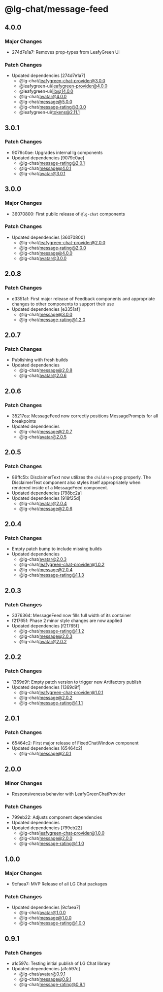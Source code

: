 # @lg-chat/message-feed

## 4.0.0

### Major Changes

- 274d7e1a7: Removes prop-types from LeafyGreen UI

### Patch Changes

- Updated dependencies [274d7e1a7]
  - @lg-chat/leafygreen-chat-provider@3.0.0
  - @leafygreen-ui/leafygreen-provider@4.0.0
  - @leafygreen-ui/lib@14.0.0
  - @lg-chat/avatar@4.0.0
  - @lg-chat/message@5.0.0
  - @lg-chat/message-rating@3.0.0
  - @leafygreen-ui/tokens@2.11.1

## 3.0.1

### Patch Changes

- 9079c0ae: Upgrades internal lg components
- Updated dependencies [9079c0ae]
  - @lg-chat/message-rating@2.0.1
  - @lg-chat/message@4.0.1
  - @lg-chat/avatar@3.0.1

## 3.0.0

### Major Changes

- 36070800: First public release of `@lg-chat` components

### Patch Changes

- Updated dependencies [36070800]
  - @lg-chat/leafygreen-chat-provider@2.0.0
  - @lg-chat/message-rating@2.0.0
  - @lg-chat/message@4.0.0
  - @lg-chat/avatar@3.0.0

## 2.0.8

### Patch Changes

- e3351af: First major release of Feedback components and appropriate changes to other components to support their use
- Updated dependencies [e3351af]
  - @lg-chat/message@3.0.0
  - @lg-chat/message-rating@1.2.0

## 2.0.7

### Patch Changes

- Publishing with fresh builds
- Updated dependencies
  - @lg-chat/message@2.0.8
  - @lg-chat/avatar@2.0.6

## 2.0.6

### Patch Changes

- 35217ea: MessageFeed now correctly positions MessagePrompts for all breakpoints
- Updated dependencies
  - @lg-chat/message@2.0.7
  - @lg-chat/avatar@2.0.5

## 2.0.5

### Patch Changes

- 89ffc5b: DisclaimerText now utilizes the `children` prop properly. The DisclaimerText component also styles itself appropriately when rendered inside of a MessageFeed component.
- Updated dependencies [798bc2a]
- Updated dependencies [918f25d]
  - @lg-chat/avatar@2.0.4
  - @lg-chat/message@2.0.6

## 2.0.4

### Patch Changes

- Empty patch bump to include missing builds
- Updated dependencies
  - @lg-chat/avatar@2.0.3
  - @lg-chat/leafygreen-chat-provider@1.0.2
  - @lg-chat/message@2.0.4
  - @lg-chat/message-rating@1.1.3

## 2.0.3

### Patch Changes

- 3376364: MessageFeed now fills full width of its container
- f21765f: Phase 2 minor style changes are now applied
- Updated dependencies [f21765f]
  - @lg-chat/message-rating@1.1.2
  - @lg-chat/message@2.0.3
  - @lg-chat/avatar@2.0.2

## 2.0.2

### Patch Changes

- 1369d9f: Empty patch version to trigger new Artifactory publish
- Updated dependencies [1369d9f]
  - @lg-chat/leafygreen-chat-provider@1.0.1
  - @lg-chat/message@2.0.2
  - @lg-chat/message-rating@1.1.1

## 2.0.1

### Patch Changes

- 65464c2: First major release of FixedChatWindow component
- Updated dependencies [65464c2]
  - @lg-chat/message@2.0.1

## 2.0.0

### Minor Changes

- Responsiveness behavior with LeafyGreenChatProvider

### Patch Changes

- 799eb22: Adjusts component dependencies
- Updated dependencies
- Updated dependencies [799eb22]
  - @lg-chat/leafygreen-chat-provider@1.0.0
  - @lg-chat/message@2.0.0
  - @lg-chat/message-rating@1.1.0

## 1.0.0

### Major Changes

- 9cfaea7: MVP Release of all LG Chat packages

### Patch Changes

- Updated dependencies [9cfaea7]
  - @lg-chat/avatar@1.0.0
  - @lg-chat/message@1.0.0
  - @lg-chat/message-rating@1.0.0

## 0.9.1

### Patch Changes

- a1c597c: Testing initial publish of LG Chat library
- Updated dependencies [a1c597c]
  - @lg-chat/avatar@0.9.1
  - @lg-chat/message@0.9.1
  - @lg-chat/message-rating@0.9.1
